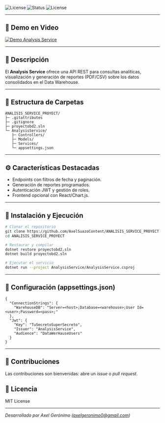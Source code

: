 ![License](https://img.shields.io/github/license/tuusuario/datawarehouse-integration)
![Status](https://img.shields.io/badge/status-beta-yellow) ![License](https://img.shields.io/github/license/AxelSuazoContent/ANALISIS_SERVICE_PROYECT)

---

## 🎥 Demo en Video
<!-- Inserta aquí el enlace al video de demostración -->
[![Demo Analysis Service]([https://img.youtube.com/vi/VIDEO_ID/0.jpg)](https://youtu.be/VIDEO_ID](https://youtu.be/y63FWkAt_o0))

---

## 📖 Descripción
El **Analysis Service** ofrece una API REST para consultas analíticas, visualización y generación de reportes (PDF/CSV) sobre los datos consolidados en el Data Warehouse.

---

## 📂 Estructura de Carpetas
```
ANALISIS_SERVICE_PROYECT/
├─ .gitattributes
├─ .gitignore
├─ proyectobd2.sln
└─ AnalysisService/
   ├─ Controllers/
   ├─ Models/
   ├─ Services/
   └─ appsettings.json
```

---

## ⚙️ Características Destacadas
- Endpoints con filtros de fecha y paginación.
- Generación de reportes programados.
- Autenticación JWT y gestión de roles.
- Frontend opcional con React/Chart.js.

---

## 🚀 Instalación y Ejecución
```bash
# Clonar el repositorio
git clone https://github.com/AxelSuazoContent/ANALISIS_SERVICE_PROYECT.git
cd ANALISIS_SERVICE_PROYECT

# Restaurar y compilar
dotnet restore proyectobd2.sln
dotnet build proyectobd2.sln

# Ejecutar el servicio
dotnet run --project AnalysisService/AnalysisService.csproj
```

---

## 🔧 Configuración (appsettings.json)
```jsonc
{
  "ConnectionStrings": {
    "WarehouseDB": "Server=<host>;Database=<warehouse>;User Id=<user>;Password=<pass>;"
  },
  "Jwt": {
    "Key": "TuSecretoSuperSecreto",
    "Issuer": "AnalysisService",
    "Audience": "DataWerHauseUsers"
  }
}
```

---

## 🤝 Contribuciones
Las contribuciones son bienvenidas: abre un _issue_ o _pull request_.

## 📄 Licencia
MIT License

---

_Desarrollado por Axel Gerónimo (axelgeronimo0@gmail.com)_

